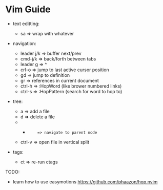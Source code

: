 # Vim Guide

- text editting:
	- sa 		=> wrap with whatever

- navigation:
	- leader j/k 	=> buffer next/prev
	- cmd-j/k 	=> back/forth between tabs
	- leader g      => ^
	- crl-o 	=> jump to last active cursor position
	- gd 		=> jump to definition
	- gr 		=> references in current document
	- ctrl-h 	=> :HopWord (like brower numbered links)
	- ctrl-s 	=> :HopPattern (search for word to hop to)

- tree:
	- a 		=> add a file
	- d 		=> delete a file
 	- - 		=> navigate to parent node
	- ctrl-v 	=> open file in vertical split

- tags:
    - <leader>ct  => re-run ctags

TODO:
- learn how to use easymotions https://github.com/phaazon/hop.nvim
